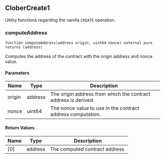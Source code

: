 ## CloberCreate1

Utility functions regarding the vanilla `CREATE` operation.

### computeAddress

```solidity
function computeAddress(address origin, uint64 nonce) external pure returns (address)
```

Computes the address of the contract with the origin address and nonce value.

#### Parameters

| Name | Type | Description |
| ---- | ---- | ----------- |
| origin | address | The origin address from which the contract address is derived. |
| nonce | uint64 | The nonce value to use in the contract address computation. |

#### Return Values

| Name | Type | Description |
| ---- | ---- | ----------- |
| [0] | address | The computed contract address. |

